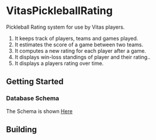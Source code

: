 # VitasPickleballRating
Pickleball Rating system for use by Vitas players.
1. It keeps track of players, teams and games played.
1. It estimates the score of a game between two teams.
1. It computes a new rating for each player after a game.
1. It displays win-loss standings of player and their rating..
1. It displays a players rating over time.

## Getting Started
### Database Schema
The Schema is shown [Here](./VPR_Schema.png)

## Building
